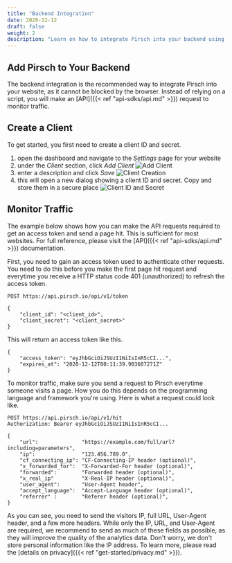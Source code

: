 ```yaml
---
title: "Backend Integration"
date: 2020-12-12
draft: false
weight: 2
description: "Learn on how to integrate Pirsch into your backend using our API and client SDKs."
---
```


## Add Pirsch to Your Backend

The backend integration is the recommended way to integrate Pirsch into your website, as it cannot be blocked by the browser. Instead of relying on a script, you will make an [API]({{< ref "api-sdks/api.md" >}}) request to monitor traffic.

## Create a Client

To get started, you first need to create a client ID and secret.

1. open the dashboard and navigate to the *Settings* page for your website
2. under the *Client* section, click *Add Client* ![Add Client](/integration/backend-client.png)
3. enter a description and click *Save* ![Client Creation](/integration/backend-create-client.png)
4. this will open a new dialog showing a client ID and secret. Copy and store them in a secure place ![Client ID and Secret](/integration/backend-client-id-secret.png)

## Monitor Traffic

The example below shows how you can make the API requests required to get an access token and send a page hit. This is sufficient for most websites. For full reference, please visit the [API]({{< ref "api-sdks/api.md" >}}) documentation.

First, you need to gain an access token used to authenticate other requests. You need to do this before you make the first page hit request and everytime you receive a HTTP status code 401 (unauthorized) to refresh the access token.

```
POST https://api.pirsch.io/api/v1/token

{
    "client_id": "<client_id>",
    "client_secret": "<client_secret>"
}
```

This will return an access token like this.

```
{
    "access_token": "eyJhbGciOiJSUzI1NiIsInR5cCI...",
    "expires_at": "2020-12-12T00:11:39.903607271Z"
}
```

To monitor traffic, make sure you send a request to Pirsch everytime someone visits a page. How you do this depends on the programming language and framework you're using. Here is what a request could look like.

```
POST https://api.pirsch.io/api/v1/hit
Authorization: Bearer eyJhbGciOiJSUzI1NiIsInR5cCI...

{
    "url":              "https://example.com/full/url?including=parameters",
    "ip":               "123.456.789.0",
    "cf_connecting_ip": "CF-Connecting-IP header (optional)",
    "x_forwarded_for":  "X-Forwarded-For header (optional)",
    "forwarded":        "Forwarded header (optional)",
    "x_real_ip"         "X-Real-IP header (optional)",
    "user_agent":       "User-Agent header",
    "accept_language":  "Accept-Language header (optional)",
    "referrer" :        "Referer header (optional)",
}
```

As you can see, you need to send the visitors IP, full URL, User-Agent header, and a few more headers. While only the IP, URL, and User-Agent are required, we recommend to send as much of these fields as possible, as they will improve the quality of the analytics data. Don't worry, we don't store personal information like the IP address. To learn more, please read the [details on privacy]({{< ref "get-started/privacy.md" >}}).
